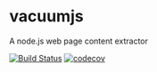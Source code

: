 # vacuumjs

A node.js web page content extractor

[![Build Status](https://semaphoreci.com/api/v1/damngoto/vacuumjs/branches/master/badge.svg)](https://semaphoreci.com/damngoto/vacuumjs)
[![codecov](https://codecov.io/gh/simongfxu/vacuumjs/branch/master/graph/badge.svg)](https://codecov.io/gh/simongfxu/vacuumjs)
